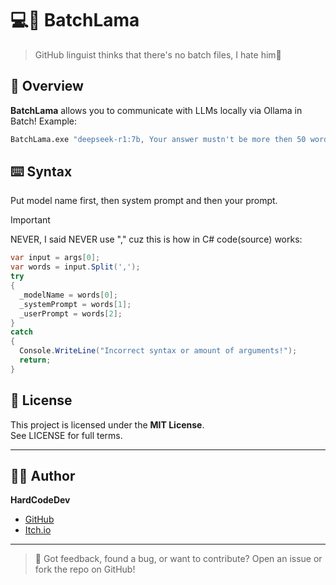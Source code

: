 # 💻🦙 BatchLama

> GitHub linguist thinks that there's no batch files, I hate him🤠

## 🚀 Overview

**BatchLama** allows you to communicate with LLMs locally via Ollama in Batch! Example:

```bat
BatchLama.exe "deepseek-r1:7b, Your answer mustn't be more then 50 words, When GitHub was created"
```

##  ⌨️ Syntax

Put model name first, then system prompt and then your prompt.

> [!IMPORTANT]
> NEVER, I said NEVER use "," cuz this is how in C# code(source) works:
> ```csharp
> var input = args[0];
> var words = input.Split(',');
> try
> {
>   _modelName = words[0];
>   _systemPrompt = words[1];
>   _userPrompt = words[2];
> }
> catch
> {
>   Console.WriteLine("Incorrect syntax or amount of arguments!");
>   return;
> }
> ```

## 📄 License

This project is licensed under the **MIT License**.  
See LICENSE for full terms.

---

## 👨‍💻 Author

**HardCodeDev**  
- [GitHub](https://github.com/HardCodeDev777)  
- [Itch.io](https://hardcodedev.itch.io/)

---

> 💬 Got feedback, found a bug, or want to contribute? Open an issue or fork the repo on GitHub!
